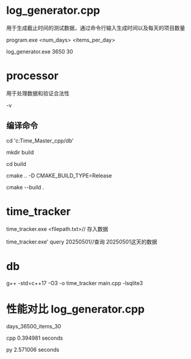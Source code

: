 # log_generator.cpp
用于生成截止时间的测试数据，通过命令行输入生成时间以及每天的项目数量

program.exe <num_days> <items_per_day>

log_generator.exe 3650 30

# processor
用于处理数据和验证合法性

-v <fielpath>
## 编译命令
cd 'c:Time_Master_cpp/db'

mkdir build

cd build

cmake .. -D CMAKE_BUILD_TYPE=Release

cmake --build .

# time_tracker
time_tracker.exe <filepath.txt>// 存入数据

time_tracker.exe' query 20250501//查询 20250501这天的数据

# db
g++ -std=c++17 -O3 -o time_tracker main.cpp -lsqlite3


# 性能对比 log_generator.cpp
days_36500_items_30

cpp 0.394981 seconds

py 2.571006 seconds

